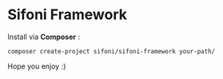 # Sifoni Framework

Install via **Composer** :
```
composer create-project sifoni/sifoni-framework your-path/
```

Hope you enjoy :)
